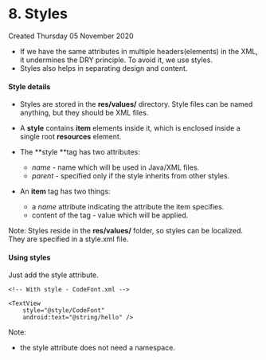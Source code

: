 # 8. Styles
Created Thursday 05 November 2020


* If we have the same attributes in multiple headers(elements) in the XML, it undermines the DRY principle. To avoid it, we use styles.
* Styles also helps in separating design and content.


#### Style details

* Styles are stored in the **res/values/** directory. Style files can be named anything, but they should be XML files. 
* A **style** contains **item** elements inside it, which is enclosed inside a single root **resources** element.
* The **style **tag has two attributes:
	* *name* - name which will be used in Java/XML files.
	* *parent* - specified only if the style inherits from other styles.
* An **item** tag has two things:
	* a *name* attribute indicating the attribute the item specifies.
	* content of the tag - value which will be applied.

	<?xml version="1.0" encoding="utf-8"?>
	<resources>
		<style name="CodeFont" parent="@android:style/TextAppearance.Medium">
			<item name="android:layout_width">fill_parent</item>
			<item name="android:layout_height">wrap_content</item>
			<item name="android:textColor">#FF0000</item>
			<item name="android:layout_width">fill_parent</item>
		</style>
	</resources>

Note: Styles reside in the **res/values/** folder, so styles can be localized. They are specified in a style.xml file.

#### Using styles
Just add the style attribute.
	<TextView
		android:layout_width="match_parent"
		android:layout_height="wrap_content"
		android:textColor="#00FF00"
		android:typeface="monospace"
		android:text="@string/hello" />
	
	<!-- With style - CodeFont.xml -->
	
	<TextView
		style="@style/CodeFont"
		android:text="@string/hello" />

Note: 

* the style attribute does not need a namespace.


